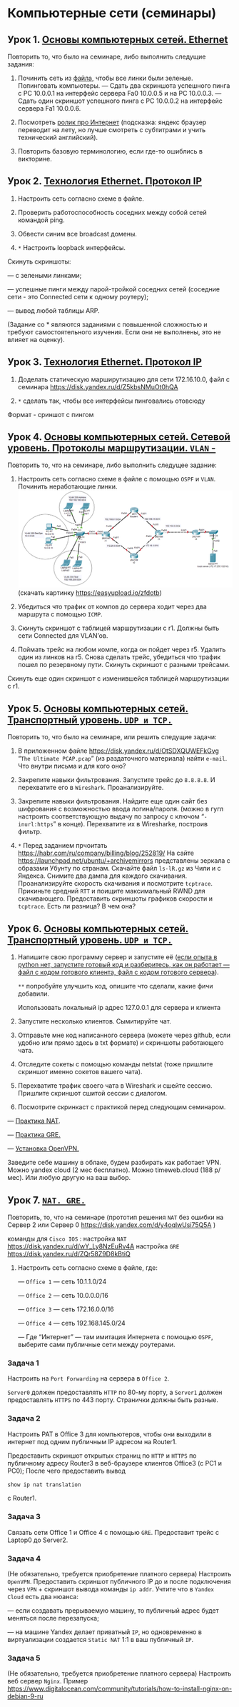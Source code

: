 # Компьютерные сети (семинары)

## Урок 1. [Основы компьютерных сетей. Ethernet](seminar1/README.md)

Повторить то, что было на семинаре, либо выполнить следущие задания:

1. Починить сеть из [файла](https://gbcdn.mrgcdn.ru/uploads/asset/5564600/attachment/ba875d94245aa1272c90e934876e01a7.pkt), чтобы все линки были зеленые. 
Попинговать компьютеры.
— Сдать два скриншота успешного пинга с РС 10.0.0.1 на интерфейс сервера Fa0 10.0.0.5 и на PC 10.0.0.3.
— Сдать один скриншот успешного пинга с РС 10.0.0.2 на интерфейс сервера Fa1 10.0.0.6.

2. Посмотреть [ролик про Интернет](https://www.youtube.com/watch?v=XE_FPEFpHt4) (подсказка: яндекс браузер переводит на лету, но лучше смотреть с субтитрами и учить технический английский).

3. Повторить базовую терминологию, если где-то ошиблись в викторине.

## Урок 2. [Технология Ethernet. Протокол IP](seminar2/README.md)

1. Настроить сеть согласно схеме в файле.

2. Проверить работоспособность соседних между собой сетей командой ping.

3. Обвести синим все broadcast домены.

4. `*` Настроить loopback интерфейсы.

Скинуть скриншоты:

— с зелеными линками;

— успешные пинги между парой-тройкой соседних сетей (соседние сети - это Connected сети к одному роутеру);

— вывод любой таблицы ARP.

(Задание со * являются заданиями с повышенной сложностью и требуют самостоятельного изучения. Если они не выполнены, это не влияет на оценку).

## Урок 3. [Технология Ethernet. Протокол IP](seminar3/README.md)

1) Доделать статическую марширутизацию для сети 172.16.10.0, файл с семинара <https://disk.yandex.ru/d/Z5kbsNMuOt0hQA>

2) `*` сделать так, чтобы все интерфейсы пинговались отовсюду

Формат - сриншот с пингом

## Урок 4. [Основы компьютерных сетей. Сетевой уровень. Протоколы маршрутизации. `VLAN` -](seminar4/README.md)

Повторить то, что на семинаре, либо выполнить следущее задание:

1. Настроить сеть согласно схеме в файле с помощью `OSPF` и `VLAN`. Починить неработающие линки.
![CLI](seminar4/images/image_2023-11-23_19-05-11.png "CLI")
(скачать картинку <https://easyupload.io/zfdotb>)

2. Убедиться что трафик от компов до сервера ходит через два маршрута с помощью `IСМР`.

3. Скинуть скриншот с таблицей маршрутизации с r1. Должны быть сети Connected для VLAN’ов.

4. Поймать трейс на любом компе, когда он пойдет через r5. Удалить один из линков на r5. Снова сделать трейс, убедиться что трафик пошел по резервному пути. Скинуть скриншот с разными трейсами.

Скинуть еще один скриншот с изменившейся таблицей маршрутизации с r1.

## Урок 5. [Основы компьютерных сетей. Транспортный уровень. `UDP и TCP.`](seminar5/README.md)

Повторить то, что было на семинаре, или решить следущие задачи:

1. В приложенном файле <https://disk.yandex.ru/d/OtSDXQUWEFkGvg> “`The Ultimate PCAP.pcap`” (из раздаточного материала) найти `e-mail`. Что внутри письма и для кого оно?

2. Закрепите навыки фильтрования. Запустите трейс до `8.8.8.8`. И перехватите его в `Wireshark`. Проанализируйте.

3. Закрепите навыки фильтрования. Найдите еще один сайт без шифрования с возможностью ввода логина/пароля. (можно в гугл настроить соответствующую выдачу по запросу с ключом “`-inurl:https`” в конце). Перехватите их в Wiresharke, построив фильтр.

4. `*` Перед заданием прчоитать <https://habr.com/ru/company/billing/blog/252819/> На сайте <https://launchpad.net/ubuntu/+archivemirrors> представлены зеркала с образами Убунту по странам. Скачайте файл `ls-lR.gz` из Чили и с Яндекса. Снимите два дампа для каждого скачивания. Проанализируйте скорость скачивания и посмотрите `tcptrace`. Прикиньте средний `RTT` и поищите максимальный RWND для скачивающего.
Предоставить скриншоты графиков скорости и `tcptrace`. Есть ли разница? В чем она?

## Урок 6. [Основы компьютерных сетей. Транспортный уровень. `UDP и TCP.`](seminar6/README.md)

1. Напишите свою программу сервер и запустите её ([если опыта в python нет, запустите готовый код и разберитесь, как он работает — файл с кодом готового клиента, файл с кодом готового сервера](https://gbcdn.mrgcdn.ru/uploads/asset/5564624/attachment/caf6ce6b4f592706b8a5d933416f471a.py)).

    `**` попробуйте улучшить код, опишите что сделали, какие фичи добавили.

    Использовать локальный ip адрес 127.0.0.1 для сервера и клиента

2. Запустите несколько клиентов. Сымитируйте чат.

3. Отправьте мне код написанного сервера (можете через github, если удобно или прямо здесь в txt формате) и скриншоты работающего чата.

4. Отследите сокеты с помощью команды netstat (тоже пришлите скриншот именно сокетов вашего чата).

5. Перехватите трафик своего чата в Wireshark и cшейте сессию. Пришлите скриншот сшитой сессии с диалогом.

6. Посмотрите скринкаст с практикой перед следующим семинаром.

— [Практика NAT](https://gbcdn.mrgcdn.ru/uploads/asset/5564636/attachment/2b4d2a22f47c0372c2870d9556d3740d.mp4).

— [Практика GRE.](https://gbcdn.mrgcdn.ru/uploads/asset/5564638/attachment/707dc0fd1600f939dd994ca3f98ee137.mp4)

— [Установка OpenVPN.](https://gbcdn.mrgcdn.ru/uploads/asset/5564640/attachment/f9860bf407c4f3ec99141ed0170839b2.mp4)

Заведите себе машину в облаке, будем разбирать как работает VPN. Можно yandex cloud (2 мес бесплатно). Можно timeweb.cloud (188 р/мес). Или любую другую на ваш выбор.

## Урок 7. [`NAT. GRE.`](seminar7/README.md)

Повторить, то, что на семинаре (прототип решения `NAT` без ошибки на Сервер 2 или Сервер 0 <https://disk.yandex.com/d/y4oqlwUsi75Q5A> )

команды для `Cisco IOS` :
настройка `NAT` <https://disk.yandex.ru/d/wY_Ly8NzEuRv4A>
настройка `GRE` <https://disk.yandex.ru/d/ZQr58Z9D8kBtiQ>

1. Настроить сеть согласно схеме в файле, где:

   — `Office 1` — cеть 10.1.1.0/24

   — `Office 2` — cеть 10.0.0.0/16

   — `Office 3` — cеть 172.16.0.0/16

   — `Office 4` — cеть 192.168.145.0/24

   — Где “Интернет” — там имитация Интернета с помощью `OSPF`, выберите сами публичные сети между роутерами.

### Задача 1

Настроить на `Port Forwarding` на сервера в `Office 2`.

`Server0` должен предоставлять `HTTP` по 80-му порту, а `Server1` должен предоставлять `HTTPS` по 443 порту. Странички должны быть разные.

### Задача 2

 Настроить PAT в Office 3 для компьютеров, чтобы они выходили в интернет под одним публичным IP адресом на Router1.

Предоставить скриншот открытых страниц по `HTTP` и `HTTPS` по публичному адресу Router3 в веб-браузере клиентов Office3 (с РС1 и РС0);
После чего предоставить вывод

```bash
show ip nat translation
```

c Router1.

### Задача 3

Связать сети Office 1 и Office 4 с помощью `GRE`. Предоставит трейс с Laptop0 до Server2.

### Задача 4

(Не обязательно, требуется приобретение платного сервера) Настроить `OpenVPN`. Предоставить скриншот публичного IP до и после подключения через `VPN` + скриншот вывода команды `ip addr`.
Учтите что в `Yandex Cloud` есть два нюанса:

— если создавать прерываемую машину, то публичный адрес будет меняться после перезапуска;

— на машине Yandex делает приватный `IP`, но одновременно в виртуализации создается `Static NAT` 1:1 в ваш публичный `IP`.

### Задача 5

(Не обязательно, требуется приобретение платного сервера) Настроить веб сервер `Nginx`. Пример <https://www.digitalocean.com/community/tutorials/how-to-install-nginx-on-debian-9-ru>